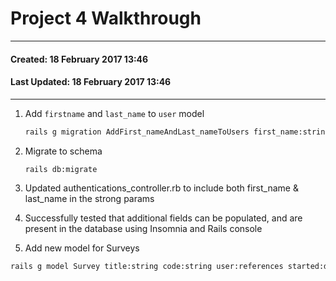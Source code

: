 # Project 4 Walkthrough
----
#### Created: 18 February 2017 13:46
#### Last Updated: 18 February 2017 13:46
----

1. Add `firstname` and `last_name` to `user` model

	```Bash
	rails g migration AddFirst_nameAndLast_nameToUsers first_name:string 	last_name:string
	```

2. Migrate to schema

	```Bash
	rails db:migrate
	```

3. Updated authentications_controller.rb to include both first_name & last_name in the strong params
4. Successfully tested that additional fields can be populated, and are present in the database using Insomnia and Rails console
5. Add new model for Surveys

```Bash
rails g model Survey title:string code:string user:references started:date finished:date
```


	